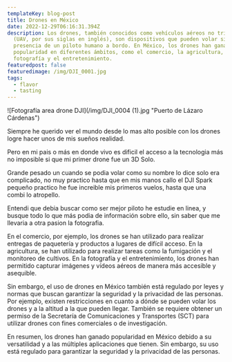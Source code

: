 ```yaml
---
templateKey: blog-post
title: Drones en México
date: 2022-12-29T06:16:31.394Z
description: Los drones, también conocidos como vehículos aéreos no tripulados
  (UAV, por sus siglas en inglés), son dispositivos que pueden volar sin la
  presencia de un piloto humano a bordo. En México, los drones han ganado
  popularidad en diferentes ámbitos, como el comercio, la agricultura, la
  fotografía y el entretenimiento.
featuredpost: false
featuredimage: /img/DJI_0001.jpg
tags:
  - flavor
  - tasting
---
```

![Fotografía area drone DJI](/img/DJI_0004 (1).jpg "Puerto de Lázaro Cárdenas")

Siempre he querido ver el mundo desde lo mas alto posible con los drones logre hacer unos de mis sueños realidad.

Pero en mi pais o más en donde vivo es dificil el acceso a la tecnologia más no imposible si que mi primer drone fue un 3D Solo.

Grande pesado un cuando se podia volar como su nombre lo dice solo era complicado, no muy practico hasta que en mis manos callo el DJI Spark pequeño practico he fue increible mis primeros vuelos, hasta que una combi lo atropello.

Entendi que debia buscar como ser mejor piloto he estudie en linea, y busque todo lo que más podia de información sobre ello, sin saber que me llevaria a otra pasion la fotografia.

En el comercio, por ejemplo, los drones se han utilizado para realizar entregas de paquetería y productos a lugares de difícil acceso. En la agricultura, se han utilizado para realizar tareas como la fumigación y el monitoreo de cultivos. En la fotografía y el entretenimiento, los drones han permitido capturar imágenes y vídeos aéreos de manera más accesible y asequible.

Sin embargo, el uso de drones en México también está regulado por leyes y normas que buscan garantizar la seguridad y la privacidad de las personas. Por ejemplo, existen restricciones en cuanto a dónde se pueden volar los drones y a la altitud a la que pueden llegar. También se requiere obtener un permiso de la Secretaría de Comunicaciones y Transportes (SCT) para utilizar drones con fines comerciales o de investigación.

En resumen, los drones han ganado popularidad en México debido a su versatilidad y a las múltiples aplicaciones que tienen. Sin embargo, su uso está regulado para garantizar la seguridad y la privacidad de las personas.

<!--EndFragment-->